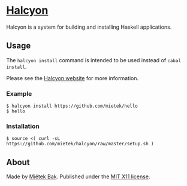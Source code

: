 [Halcyon](https://halcyon.sh/)
==============================

Halcyon is a system for building and installing Haskell applications.


Usage
-----

The `halcyon install` command is intended to be used instead of `cabal install`.

Please see the [Halcyon website](https://halcyon.sh/) for more information.


### Example

```
$ halcyon install https://github.com/mietek/hello
$ hello
```


### Installation

```
$ source <( curl -sL https://github.com/mietek/halcyon/raw/master/setup.sh )
```


About
-----

Made by [Miëtek Bak](https://mietek.io/).  Published under the [MIT X11 license](https://halcyon.sh/license/).
